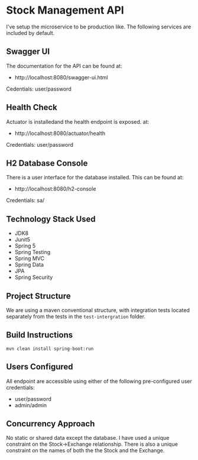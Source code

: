 # Stock Management API

I've setup the microservice to be production like. The following services are
included by default.

## Swagger UI
The documentation for the API can be found at:
- http://localhost:8080/swagger-ui.html

Cedentials: user/password

## Health Check
Actuator is installedand the health endpoint is exposed. at:
- http://localhost:8080/actuator/health

Credentials: user/password 

## H2 Database Console 
There is a user interface for the database installed.
This can be found at:
 - http://localhost:8080/h2-console

Credentials: sa/<blank>
 
## Technology Stack Used
- JDK8
- Junit5
- Spring 5
- Spring Testing
- Spring MVC
- Spring Data
- JPA
- Spring Security
 
## Project Structure
We are using a maven conventional structure, with 
integration tests located separately from the tests in
the <code>test-intergration</code> folder.
 
## Build Instructions
<code>mvn clean install spring-boot:run</code>

## Users Configured
All endpoint are accessible using either of the following 
pre-configured user credentials:
- user/password
- admin/admin

## Concurrency Approach
No static or shared data except the database. I have used
a unique constraint on the Stock->Exchange relationship. 
There is also a unique constraint on the names of both the
the Stock and the Exchange.
 
 